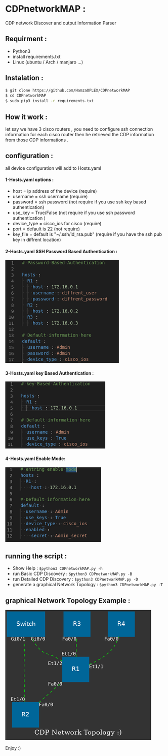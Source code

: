 # CDPnetworkMAP :
CDP network Discover and output Information Parser


## Requirment :

- Python3
- install requirements.txt
- Linux (ubuntu / Arch / manjaro ...)

## Instalation :

```bash
$ git clone https://github.com/HamzaOPLEX/CDPnetworkMAP
$ cd CDPnetworkMAP
$ sudo pip3 install -r requirements.txt
```

## How it work :

let say we have 3 cisco routers , you need to configure ssh connection information for each cisco router then he retrieved the CDP information from those CDP informations .

## configuration :

all device configuration will add to Hosts.yaml

####    1-Hosts.yaml options :
  - host = ip address of the device (require)
  - username = ssh username (require)
  - password = ssh password (not require if you use ssh key based authentication)
  - use_key  = True/False (not require if you use ssh password authentication )
  - device_type = cisco_ios for cisco (require)
  - port = default is 22 (not require)
  - key_file = default is "~/.ssh/id_rsa.pub" (require if you have the ssh pub key in diffrent location)

####    2-Hosts.yaml SSH Password Based Authentication :

![alt text](https://github.com/HamzaOPLEX/CDPnetworkMAP/blob/main/img/PasswordBasedAuthentication.png)

####    3-Hosts.yaml key Based Authentication :

![alt text](https://github.com/HamzaOPLEX/CDPnetworkMAP/blob/main/img/KeyBasedAuthentication.png)

####    4-Hosts.yaml Enable Mode:
![alt text](https://github.com/HamzaOPLEX/CDPnetworkMAP/blob/main/img/enablemode.png)

## running the script :

- Show Help : ```$python3 CDPnetworkMAP.py -h```
- run Basic CDP Discovery : ```$python3 CDPnetworkMAP.py -B```
- run Detailed CDP Discovery : ```$python3 CDPnetworkMAP.py -D```
- generate a graphical Network Topology : ```$python3 CDPnetworkMAP.py -T```

## graphical Network Topology Example :
![alt text](https://github.com/HamzaOPLEX/CDPnetworkMAP/blob/main/topologys/topology_example.png)


Enjoy :)
